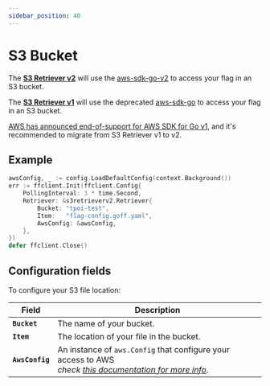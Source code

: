 ```yaml
---
sidebar_position: 40
---
```


# S3 Bucket
The [**S3 Retriever v2**](https://pkg.go.dev/github.com/thomaspoignant/go-feature-flag@v1.23.1/retriever/s3retrieverv2) will use the [aws-sdk-go-v2](https://github.com/aws/aws-sdk-go-v2) to access your flag in an S3 bucket.

The [**S3 Retriever v1**](https://pkg.go.dev/github.com/thomaspoignant/go-feature-flag@v1.23.1/retriever/s3retriever) will use the deprecated [aws-sdk-go](https://github.com/aws/aws-sdk-go) to access your flag in an S3 bucket.

[AWS has announced end-of-support for AWS SDK for Go v1](https://aws.amazon.com/blogs/developer/announcing-end-of-support-for-aws-sdk-for-go-v1-on-july-31-2025/), and it's recommended to migrate from S3 Retriever v1 to v2.

## Example
```go showLineNumbers
awsConfig, _ := config.LoadDefaultConfig(context.Background())
err := ffclient.Init(ffclient.Config{
    PollingInterval: 3 * time.Second,
    Retriever: &s3retrieverv2.Retriever{
        Bucket: "tpoi-test",
        Item:   "flag-config.goff.yaml",
        AwsConfig: &awsConfig,
    },
})
defer ffclient.Close()
```

## Configuration fields
To configure your S3 file location:

| Field           | Description                                                                                                                                                                                    |
|-----------------|------------------------------------------------------------------------------------------------------------------------------------------------------------------------------------------------|
| **`Bucket`**    | The name of your bucket.                                                                                                                                                                       |
| **`Item`**      | The location of your file in the bucket.                                                                                                                                                       |
| **`AwsConfig`** | An instance of `aws.Config` that configure your access to AWS <br/>*check [this documentation for more info](https://docs.aws.amazon.com/sdk-for-go/v1/developer-guide/configuring-sdk.html)*. |
